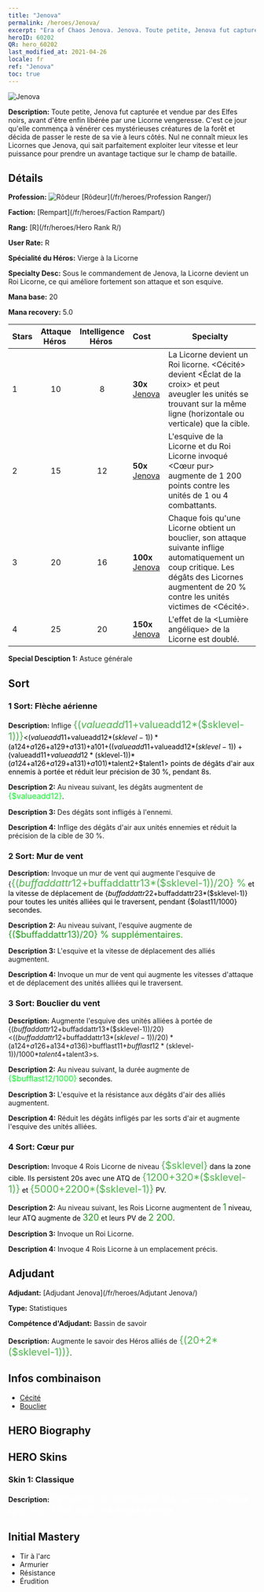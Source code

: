 ```yaml
---
title: "Jenova"
permalink: /heroes/Jenova/
excerpt: "Era of Chaos Jenova. Jenova. Toute petite, Jenova fut capturée et vendue par des Elfes noirs, avant d'être enfin libérée par une Licorne vengeresse. C'est ce jour qu'elle commença à vénérer ces mystérieuses créatures de la forêt et décida de passer le reste de sa vie à leurs côtés. Nul ne connaît mieux les Licornes que Jenova, qui sait parfaitement exploiter leur vitesse et leur puissance pour prendre un avantage tactique sur le champ de bataille."
heroID: 60202
QR: hero_60202
last_modified_at: 2021-04-26
locale: fr
ref: "Jenova"
toc: true
---
```

  ![Jenova](/images/h/h_Ylthin.jpg)

 **Description:** Toute petite, Jenova fut capturée et vendue par des Elfes noirs, avant d'être enfin libérée par une Licorne vengeresse. C'est ce jour qu'elle commença à vénérer ces mystérieuses créatures de la forêt et décida de passer le reste de sa vie à leurs côtés. Nul ne connaît mieux les Licornes que Jenova, qui sait parfaitement exploiter leur vitesse et leur puissance pour prendre un avantage tactique sur le champ de bataille.
## Détails
 **Profession:** ![Rôdeur](/images/h/h_prof_3.png)  [Rôdeur](/fr/heroes/Profession Ranger/)

 **Faction:** [Rempart](/fr/heroes/Faction Rampart/)

 **Rang:** [R](/fr/heroes/Hero Rank R/)

 **User Rate:** R

 **Spécialité du Héros:** Vierge à la Licorne

 **Specialty Desc:** Sous le commandement de Jenova, la Licorne devient un Roi Licorne, ce qui améliore fortement son attaque et son esquive.

 **Mana base:** 20

 **Mana recovery:** 5.0


  | Stars | Attaque Héros  | Intelligence Héros  | Cost |     Specialty     |
  |---------|:---------------:|:---------------:|:--|--------------------|
  |    1    | 10 | 8 | **30x** [Jenova](/ItemsFR/her_365/) | La Licorne devient un Roi licorne. <Cécité> devient <Éclat de la croix> et peut aveugler les unités se trouvant sur la même ligne (horizontale ou verticale) que la cible. |
  |    2    | 15 | 12 | **50x** [Jenova](/ItemsFR/her_365/) | L'esquive de la Licorne et du Roi Licorne invoqué <Cœur pur> augmente de 1 200 points contre les unités de 1 ou 4 combattants. |
  |    3    | 20 | 16 | **100x** [Jenova](/ItemsFR/her_365/) | Chaque fois qu'une Licorne obtient un bouclier, son attaque suivante inflige automatiquement un coup critique. Les dégâts des Licornes augmentent de 20 % contre les unités victimes de <Cécité>. |
  |    4    | 25 | 20 | **150x** [Jenova](/ItemsFR/her_365/) | L'effet de la <Lumière angélique> de la Licorne est doublé. |

 **Special Desciption 1:** Astuce générale

## Sort
### 1 Sort: Flèche aérienne
 **Description:** Inflige <span style="color: #48b946;font-size:20px">{($valueadd11+$valueadd12*($sklevel-1))}</span><span style="color: black"><($valueadd11+$valueadd12*($sklevel-1))*($a124+$a126+$a129+$a131)+$a101+(($valueadd11+$valueadd12*($sklevel-1))+($valueadd11+$valueadd12*($sklevel-1))*($a124+$a126+$a129+$a131)+$a101)*$talent2+$talent1> points de dégâts d'air aux ennemis à portée et réduit leur précision de 30 %, pendant 8s.

 **Description 2:** Au niveau suivant, les dégâts augmentent de <span style="color: #00ff22;font-size:16px">{$valueadd12}</span><span style="color: black">.

 **Description 3:** Des dégâts sont infligés à l'ennemi.

 **Description 4:** Inflige des dégâts d'air aux unités ennemies et réduit la précision de la cible de 30 %.

### 2 Sort: Mur de vent
 **Description:** Invoque un mur de vent qui augmente l'esquive de {<span style="color: #48b946;font-size:20px">{($buffaddattr12+$buffaddattr13*($sklevel-1))/20} %</span><span style="color: black"> et la vitesse de déplacement de {$buffaddattr22+$buffaddattr23*($sklevel-1)} pour toutes les unités alliées qui le traversent, pendant {$olast11/1000} secondes.

 **Description 2:** Au niveau suivant, l'esquive augmente de <span style="color: #1ca216;font-size:18px">{($buffaddattr13)/20} % supplémentaires.</span><span style="color: black">

 **Description 3:** L'esquive et la vitesse de déplacement des alliés augmentent.

 **Description 4:** Invoque un mur de vent qui augmente les vitesses d'attaque et de déplacement des unités alliées qui le traversent.

### 3 Sort: Bouclier du vent
 **Description:** Augmente l'esquive des unités alliées à portée de {($buffaddattr12+$buffaddattr13*($sklevel-1))/20}<(($buffaddattr12+$buffaddattr13*($sklevel-1))/20)*($a124+$a126+$a134+$a136)> % et les immunise contre les sorts d'air pendant <span style="color: #48b946;font-size:20px">{($bufflast11+$bufflast12*($sklevel-1))/1000}</span><span style="color: black"><($bufflast11+$bufflast12*($sklevel-1))/1000*$talent4+$talent3>s.

 **Description 2:** Au niveau suivant, la durée augmente de <span style="color: #00ff22;font-size:16px">{$bufflast12/1000}</span><span style="color: black"> secondes.

 **Description 3:** L'esquive et la résistance aux dégâts d'air des alliés augmentent.

 **Description 4:** Réduit les dégâts infligés par les sorts d'air et augmente l'esquive des unités alliées.

### 4 Sort: Cœur pur
 **Description:** Invoque 4 Rois Licorne de niveau <span style="color: #48b946;font-size:20px">{$sklevel}</span><span style="color: black"> dans la zone cible. Ils persistent 20s avec une ATQ de <span style="color: #48b946;font-size:20px">{1200+320*($sklevel-1)}</span><span style="color: black"> et <span style="color: #48b946;font-size:20px">{5000+2200*($sklevel-1)}</span><span style="color: black"> PV.

 **Description 2:** Au niveau suivant, les Rois Licorne augmentent de <span style="color: #1ca216;font-size:18px">1</span><span style="color: black"> niveau, leur ATQ augmente de <span style="color: #1ca216;font-size:18px">320</span><span style="color: black"> et leurs PV de <span style="color: #1ca216;font-size:18px">2 200</span><span style="color: black">.

 **Description 3:** Invoque un Roi Licorne.

 **Description 4:** Invoque 4 Rois Licorne à un emplacement précis.


## Adjudant

 **Adjudant:**  [Adjudant Jenova](/fr/heroes/Adjutant Jenova/) 

 **Type:**  Statistiques 

 **Compétence d'Adjudant:**  Bassin de savoir 

 **Description:** Augmente le savoir des Héros alliés de <span style="color: #48b946;font-size:20px">{(20+2*($sklevel-1))}</span><span style="color: black">.

## Infos combinaison

* [Cécité](/fr/combination/Cécité/) 
* [Bouclier](/fr/combination/Bouclier/) 

## HERO Biography

## HERO Skins
### Skin 1: **Classique**

 **Description:** <span style="color: #ffffff;font-size:20px">Personne ne comprend les Licornes mieux que moi. Elles sont ma seule famille.</span>



## Initial Mastery
   - Tir à l'arc
   - Armurier
   - Résistance
   - Érudition
